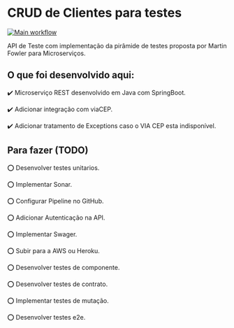 # CRUD de Clientes para testes
[![Main workflow](https://github.com/elizeustachuka/cliente/actions/workflows/cicd-config.yml/badge.svg)](https://github.com/elizeustachuka/cliente/blob/main/.github/workflows/cicd-config.yml)

API de Teste com implementação da pirâmide de testes proposta por Martin Fowler para Microserviços.

## O que foi desenvolvido aqui:
:heavy_check_mark: Microserviço REST desenvolvido em Java com SpringBoot.

:heavy_check_mark: Adicionar integração com viaCEP.

:heavy_check_mark: Adicionar tratamento de Exceptions caso o VIA CEP esta indisponível.

## Para fazer (TODO)
:o: Desenvolver testes unitarios.

:o: Implementar Sonar.

:o: Configurar Pipeline no GitHub.

:o: Adicionar Autenticação na API.

:o: Implementar Swager.

:o: Subir para a AWS ou Heroku.

:o: Desenvolver testes de componente.

:o: Desenvolver testes de contrato.

:o: Implementar testes de mutação.

:o: Desenvolver testes e2e.
